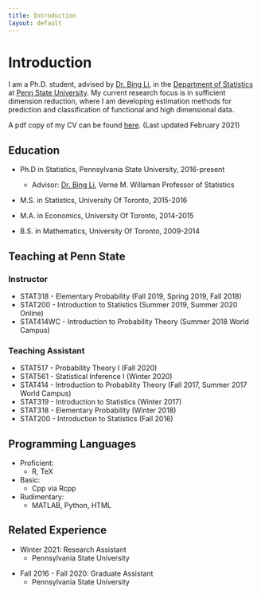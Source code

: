 ```yaml
---
title: Introduction
layout: default
--- 
```


<h1 class="page-title">Introduction</h1>

<!-- CV + About Me -->
I am a Ph.D. student, advised by [Dr. Bing Li](https://science.psu.edu/stat/people/bxl9), in the [Department of Statistics](https://science.psu.edu/stat) at [Penn State University](https://www.psu.edu/). My current research focus is in sufficient dimension reduction, where I am developing estimation methods for prediction and classification of functional and high dimensional data. 


A pdf copy of my CV can be found [here](files/Resume_HarrisQuach_acv_twocol.pdf). (Last updated February 2021)

## Education
* Ph.D in Statistics, Pennsylvania State University, 2016-present

     * Advisor: [Dr. Bing Li](https://science.psu.edu/stat/people/bxl9), Verne M. Willaman Professor of Statistics
     <!-- * Committee: [Dr. Bing Li](https://science.psu.edu/stat/people/bxl9), Verne M. Willaman Professor of Statistics -->

* M.S. in Statistics, University Of Toronto, 2015-2016
* M.A. in Economics, University Of Toronto, 2014-2015
* B.S. in Mathematics, University Of Toronto, 2009-2014

## Teaching at Penn State

### Instructor

* STAT318 - Elementary Probability (Fall 2019, Spring 2019, Fall 2018)
* STAT200 - Introduction to Statistics (Summer 2019, Summer 2020 Online)
* STAT414WC - Introduction to Probability Theory (Summer 2018 World Campus) 

### Teaching Assistant

* STAT517 - Probability Theory I (Fall 2020)
* STAT561 - Statistical Inference I (Winter 2020)
* STAT414 - Introduction to Probability Theory (Fall 2017, Summer 2017 World Campus) 
* STAT319 - Introduction to Statistics (Winter 2017)
* STAT318 - Elementary Probability (Winter 2018)
* STAT200 - Introduction to Statistics (Fall 2016) 


Programming Languages
---
* Proficient:
    * R, TeX 
* Basic: 
    * Cpp via Rcpp
* Rudimentary:
    * MATLAB, Python, HTML

Related Experience
---
* Winter 2021: Research Assistant
  * Pennsylvania State University
<!--   * Duties included: Tagging issues -->

* Fall 2016 - Fall 2020: Graduate Assistant
  * Pennsylvania State University
<!--   * Duties included: Teaching undergraduate courses as the instructor of record, Assisting instructors as a TA
 -->